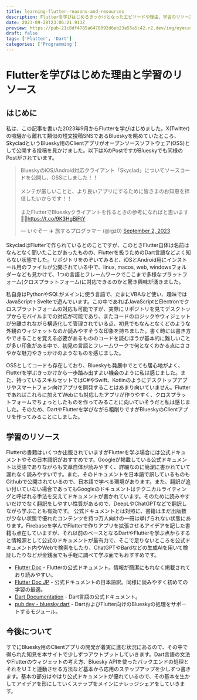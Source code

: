 ```yaml
---
title: learning-flutter-reasons-and-resources
description: Flutterを学びはじめるきっかけとなったエピソードや理由、学習のリソースを示します。
date: 2023-09-28T23:06:21.913Z
preview: https://pub-21c8df4785a6478092d6eb23a55a5c42.r2.dev/img/eyecatch/FlutterEyecatch.webp
draft: false
tags: ['Flutter', 'Dart']
categories: ['Programming']
---
```


# Flutterを学びはじめた理由と学習のリソース

## はじめに

私は、この記事を書いた2023年9月からFlutterを学びはじめました。X(Twitter)の喧騒から離れて類似の短文投稿SNSであるBlueskyを眺めていたところ、SkycladというBluesky用のClientアプリがオープンソースソフトウェア(OSS)として公開する投稿を見かけました。以下はXのPostですがBlueskyでも同様のPostがされています。

<blockquote class="twitter-tweet"><p lang="ja" dir="ltr">BlueskyのiOS/Android対応クライアント「Skyclad」についてソースコードを公開し、OSSにしました！！<br><br>メンテが厳しいことと、より良いアプリにするために皆さまのお知恵を拝借したいからです！！<br><br>またFlutterでBlueskyクライアントを作るときの参考になればと思います🙇‍♂️<a href="https://t.co/9K3HgBiFtY">https://t.co/9K3HgBiFtY</a></p>&mdash; いぐぞー ✈️ 旅するプログラマー (@igz0) <a href="https://twitter.com/igz0/status/1697876815849930889?ref_src=twsrc%5Etfw">September 2, 2023</a></blockquote> <script async src="https://platform.twitter.com/widgets.js" charset="utf-8"></script>

SkycladはFlutterで作られているとのことですが、このときFlutter自体は名前はなんとなく聞いたことがあったものの、Flutterを扱うためのDart言語などよく知らない状態でした。リポジトリをのぞいてみると、iOSとAndroid用にインストール用のファイルが公開されている中で、linux, macos, web, windowsフォルダーなども見かけて、1つの言語とフレームワークでここまで多様なプラットフォーム(クロスプラットフォーム)に対応できるのかと驚き興味が湧きました。

私自身はPythonやSQLがメインに使う言語で、たまにVBAなど使い、趣味ではJavaScript＋Svelteで遊んでいます。この中であればJavaScriptとElectronでクロスプラットフォームの対応も可能ですが、実際にリポジトリを見てデスクトップからモバイルまでの対応が可能であり、またコードのロジックやウィジェットが分離されながら構造化して管理されている点、初見でもなんとなくどのような外観のウィジェットなのか読みやすそうな印象を持ちました。書く時には書き方やできることを覚える必要があるもののコードを読むほうが基本的に難しいことが多い印象がある中で、初見の言語とフレームワークで何となくわかる点にささやかな魅力やきっかけのようなものを感じました。

OSSとしてコードも存在しており、Blueskyも発展中でとても居心地がよく、Flutterを学ぶきっかけから一歩踏み出すよい機会のように私は感じました。また、持っているスキルセットではC#やSwift、Kotlinのようにデスクトップアプリやスマートフォン向けアプリを開発することはあまり向いていません。Flutterであればこれらに加えてWebにも対応したアプリが作りやすく、クロスプラットフォームでちょっとしたものを作ってみることに向いていそうだと私は感じました。そのため、DartやFlutterを学びながら粗削りですがBlueskyのClientアプリを作ってみることにしました。

## 学習のリソース

Flutterの書籍はいくつか出版されていますがFlutterを学ぶ場合には公式ドキュメントやその日本語訳がおすすめです。Googleが掲載している公式ドキュメントは英語でありながらも文章自体が読みやすく、詳細なのに簡潔に書かれていて漏れなく読みやすいです。また、そのドキュメントを日本語で訳しているものもGithubで公開されているので、日本語で学べる環境があります。また、翻訳が追い付いていない場合であってもGoogleのドキュメントはテクニカルライティングと呼ばれる手法を交えてドキュメントが書かれています。そのために読みやすいだけでなく翻訳をしやすい性質があるので、DeepLやChatGPTなどで翻訳しながら学ぶことも有効です。
公式ドキュメントとは対照に、書籍はまだ出版数が少ない状態で優れたコンテンツを持つ万人向けの一冊は挙げられない状態にあります。Firebaseを学んでFlutterで作りアプリを拡張させるアイデアを記した書籍も点在していますが、それ以前のベースとなるDartやFlutterを学ぶ点からすると情報源として公式のドキュメントが最有力で、そこで足りないところを公式ドキュメント内やWebで検索をしたり、ChatGPTやBardなどの生成AIを用いて検証したりなどが金銭面でも手軽に調べて学ぶ面でもおすすめです。

* [Flutter Doc](https://docs.flutter.dev/) - Flutterの公式ドキュメント。情報が簡潔にもれなく掲載されており読みやすい。
* [Flutter Doc JP](https://flutter.ctrnost.com/) - 公式ドキュメントの日本語訳。同様に読みやすく初めての学習の最適。
* [Dart Documentation](https://dart.dev/guides) - Dart言語の公式ドキュメント。
* [pub.dev - bluesky.dart](https://pub.dev/packages/bluesky) - DartおよびFlutter向けのBlueskyの処理をサポートするモジュール。

## 今後について

すでにBluesky用のClientアプリの開発が着実に進む状況にあるので、その中で得られた知見を本サイトで少しずつアウトプットしていきます。Dart言語の文法やFlutterのウィジェットの考え方、Bluesky APIを使ったバックエンドの処理とそれをＵＩと連動させる方法など基本から応用のステップアップを少しずつ書きます。基本の部分はやはり公式ドキュメントが優れているので、その基本を生かしてアイデアを形にしていくステップをメインにナレッジシェアをしていきます。

